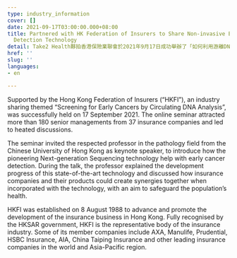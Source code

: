 ```yaml
---
type: industry_information
cover: []
date: 2021-09-17T03:00:00.000+08:00
title: Partnered with HK Federation of Insurers to Share Non-invasive Early Cancer
  Detection Technology
detail: Take2 Health夥拍香港保險業聯會於2021年9月17日成功舉辦了「如何利用游離DNA分析技術作早期癌症篩查」行業分享會，參與者均非常投入，反應亦相當積極。
href: ''
slug: ''
languages:
- en

---
```

Supported by the Hong Kong Federation of Insurers (“HKFI”), an industry sharing themed “Screening for Early Cancers by Circulating DNA Analysis”, was successfully held on 17 September 2021. The online seminar attracted more than 180 senior managements from 37 insurance companies and led to heated discussions.

The seminar invited the respected professor in the pathology field from the Chinese University of Hong Kong as keynote speaker, to introduce how the pioneering Next-generation Sequencing technology help with early cancer detection. During the talk, the professor explained the development progress of this state-of-the-art technology and discussed how insurance companies and their products could create synergies together when incorporated with the technology, with an aim to safeguard the population’s health.

HKFI was established on 8 August 1988 to advance and promote the development of the insurance business in Hong Kong. Fully recognised by the HKSAR government, HKFI is the representative body of the insurance industry. Some of its member companies include AXA, Manulife, Prudential, HSBC Insurance, AIA, China Taiping Insurance and other leading insurance companies in the world and Asia-Pacific region.